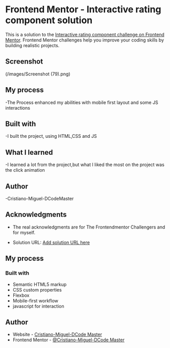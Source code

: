 # Frontend Mentor - Interactive rating component solution

This is a solution to the [Interactive rating component challenge on Frontend Mentor](https://www.frontendmentor.io/challenges/interactive-rating-component-koxpeBUmI). Frontend Mentor challenges help you improve your coding skills by building realistic projects. 
 ## Screenshot
  (/images/Screenshot (79).png)

## My process
-The Process enhanced my abilities with mobile first layout and some JS interactions

  ## Built with
-I built the project, using HTML,CSS and JS

  ## What I learned
-I learned a lot from the project,but what I liked the most on the project was the click animation

## Author
-Cristiano-Miguel-DCodeMaster

## Acknowledgments
- The real acknowledgments are for The Frontendmentor Challengers and for myself.

- Solution URL: [Add solution URL here](https://your-solution-url.com)

## My process

### Built with

- Semantic HTML5 markup
- CSS custom properties
- Flexbox
- Mobile-first workflow
- javascript for interaction

## Author

- Website - [Cristiano-Miguel-DCode Master](https://www.github.com/cristiano-miguel-dcodemaster)
- Frontend Mentor - [@Cristiano-Miguel-DCode Master](https://www.frontendmentor.io/profile/yourusername)
